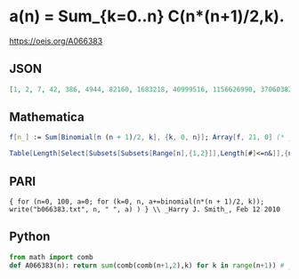 # a\(n\) \= Sum\_\{k\=0\.\.n\} C\(n\*\(n\+1\)/2,k\)\.
https://oeis.org/A066383
## JSON
```JSON
[1, 2, 7, 42, 386, 4944, 82160, 1683218, 40999516, 1156626990, 37060382822, 1328700402564, 52676695500313, 2287415069586304, 107943308165833912, 5499354613856855290, 300788453960472434648, 17577197510240126035698, 1092833166733915284972350]
```
## Mathematica
```Mathematica
f[n_] := Sum[Binomial[n (n + 1)/2, k], {k, 0, n}]; Array[f, 21, 0] (* _Vincenzo Librandi_, May 06 2016 *)
```
```Mathematica
Table[Length[Select[Subsets[Subsets[Range[n],{1,2}]],Length[#]<=n&]],{n,0,5}] (* _Gus Wiseman_, Feb 14 2024 *)
```
## PARI
```PARI
{ for (n=0, 100, a=0; for (k=0, n, a+=binomial(n*(n + 1)/2, k)); write("b066383.txt", n, " ", a) ) } \\ _Harry J. Smith_, Feb 12 2010
```
## Python
```Python
from math import comb
def A066383(n): return sum(comb(comb(n+1,2),k) for k in range(n+1)) # _Chai Wah Wu_, Jul 10 2024
```
